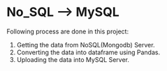 # No_SQL --> MySQL
Following process are done in this project:
  1. Getting the data from NoSQL(Mongodb) Server.
  2. Converting the data into dataframe using Pandas.
  3. Uploading the data into MySQL Server.

